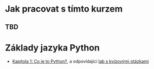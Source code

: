 # Jak pracovat s tímto kurzem

## TBD

# Základy jazyka Python

- [Kapitola 1: Co je to Python?](./kapitola-01/readme.md), a odpovídající [lab s kvízovými otázkami](./kapitola-01/kapitola-01.ipynb)
